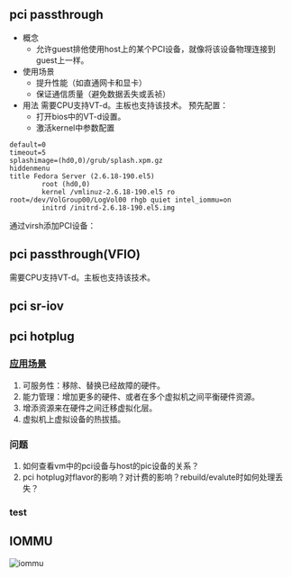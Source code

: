 pci passthrough
----
+ 概念
  - 允许guest排他使用host上的某个PCI设备，就像将该设备物理连接到guest上一样。  
+ 使用场景
  - 提升性能（如直通网卡和显卡）  
  - 保证通信质量（避免数据丢失或丢祯）
+ 用法
需要CPU支持VT-d。主板也支持该技术。
预先配置：  
  - 打开bios中的VT-d设置。
  - 激活kernel中参数配置
```
default=0
timeout=5
splashimage=(hd0,0)/grub/splash.xpm.gz
hiddenmenu
title Fedora Server (2.6.18-190.el5)
        root (hd0,0)
        kernel /vmlinuz-2.6.18-190.el5 ro root=/dev/VolGroup00/LogVol00 rhgb quiet intel_iommu=on
        initrd /initrd-2.6.18-190.el5.img
```
通过virsh添加PCI设备：


pci passthrough(VFIO)
----
需要CPU支持VT-d。主板也支持该技术。


pci sr-iov
----

pci hotplug
----
### [应用场景]
1.  可服务性：移除、替换已经故障的硬件。  
2.  能力管理：增加更多的硬件、或者在多个虚拟机之间平衡硬件资源。    
3.  增添资源来在硬件之间迁移虚拟化层。  
4.  虚拟机上虚拟设备的热拔插。  

### 问题  
1. 如何查看vm中的pci设备与host的pic设备的关系？  
2. pci hotplug对flavor的影响？对计费的影响？rebuild/evalute时如何处理丢失？  

### test

IOMMU
----
![iommu](http://imgt3.bdstatic.com/it/u=3939070475,3428034962&fm=21&gp=0.jpg)


[应用场景]:https://lists.linux-foundation.org/pipermail/hotplug_sig/2005-August/001202.html

